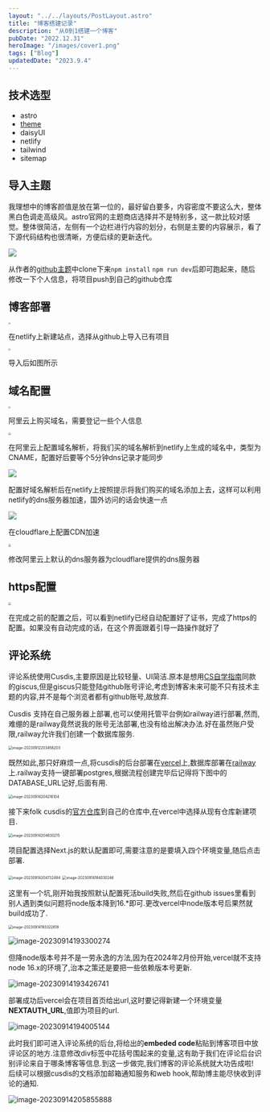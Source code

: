 ```yaml
---
layout: "../../layouts/PostLayout.astro"
title: "博客搭建记录"
description: "从0到1搭建一个博客"
pubDate: "2022.12.31"
heroImage: "/images/cover1.png"
tags: ["Blog"]
updatedDate: "2023.9.4"
---
```



## 技术选型

- astro
- [theme](https://github.com/manuelernestog/astro-modern-personal-website)
- daisyUI
- netlify
- tailwind
- sitemap



## 导入主题

我理想中的博客颜值是放在第一位的，最好留白要多，内容密度不要这么大，整体黑白色调走高级风。astro官网的主题商店选择并不是特别多，这一款比较对感觉。整体很简洁，左侧有一个边栏进行内容的划分，右侧是主要的内容展示，看了下源代码结构也很清晰，方便后续的更新迭代。

![](https://cdn.jsdelivr.net/gh/Real-Rio/pictures/img/20221231205546.png)

从作者的[github主题](https://github.com/manuelernestog/astro-modern-personal-website)中clone下来`npm install` `npm run dev`后即可跑起来，随后修改一下个人信息，将项目push到自己的github仓库



## 博客部署

<img src="https://cdn.jsdelivr.net/gh/Real-Rio/pictures/img/20221231202731.png?token=AOCZR6IM3GJAFI6ICN66WYDDWAVPE" style="zoom:25%;" />

在netlify上新建站点，选择从github上导入已有项目

<img src="https://cdn.jsdelivr.net/gh/Real-Rio/pictures/img/20221231203027.png?token=AOCZR6OR6OKDZHCRQYBC6U3DWAV2C" style="zoom:25%;" />

导入后如图所示



## 域名配置

<img src="https://cdn.jsdelivr.net/gh/Real-Rio/pictures/img/20221231201855.png?token=AOCZR6JHNE5JD7YK3LLDDVTDWAUO6" style="zoom: 25%;" />

阿里云上购买域名，需要登记一些个人信息



<img src="https://cdn.jsdelivr.net/gh/Real-Rio/pictures/img/20221231212615.png" style="zoom:33%;" />

在阿里云上配置域名解析，将我们买的域名解析到netlify上生成的域名中，类型为CNAME，配置好后要等个5分钟dns记录才能同步



![](https://cdn.jsdelivr.net/gh/Real-Rio/pictures/img/20221231214802.png)

配置好域名解析后在netlify上按照提示将我们购买的域名添加上去，这样可以利用netlify的dns服务器加速，国外访问的话会快速一点



![](https://cdn.jsdelivr.net/gh/Real-Rio/pictures/img/20221231220248.png)

在cloudflare上配置CDN加速

<img src="https://cdn.jsdelivr.net/gh/Real-Rio/pictures/img/20230101092803.png" style="zoom:33%;" />

修改阿里云上默认的dns服务器为cloudflare提供的dns服务器



## https配置

<img src="https://cdn.jsdelivr.net/gh/Real-Rio/pictures/img/20230101093321.png" style="zoom:33%;" />

在完成之前的配置之后，可以看到netlify已经自动配置好了证书，完成了https的配置。如果没有自动完成的话，在这个界面跟着引导一路操作就好了



## 评论系统

评论系统使用Cusdis,主要原因是比较轻量、UI简洁.原本是想用[CS自学指南](https://csdiy.wiki/)同款的giscus,但是giscus只能登陆github账号评论,考虑到博客未来可能不只有技术主题的内容,并不是每个浏览者都有github账号,故放弃.

Cusdis 支持在自己服务器上部署,也可以使用托管平台例如railway进行部署,然而,难绷的是railway竟然说我的账号无法部署,也没有给出解决办法.好在虽然账户受限,railway允许我们创建一个数据库服务.

<img src="https://cdn.jsdelivr.net/gh/Real-Rio/pictures/img/image-20230912203456203.png" alt="image-20230912203456203" style="zoom:50%;" />

既然如此,那只好麻烦一点,将cusdis的后台部署在[vercel](https://vercel.com/)上,数据库部署在[railway](https://railway.app/)上.railway支持一键部署postgres,根据流程创建完毕后记得将下图中的DATABASE_URL记好,后面有用.

<img src="https://cdn.jsdelivr.net/gh/Real-Rio/pictures/img/image-20230914204216104.png" alt="image-20230914204216104" style="zoom:50%;" />

接下来folk cusdis的[官方仓库](https://github.com/djyde/cusdis)到自己的仓库中,在vercel中选择从现有仓库新建项目.

<img src="https://cdn.jsdelivr.net/gh/Real-Rio/pictures/img/image-20230914204630215.png" alt="image-20230914204630215" style="zoom:50%;" />

项目配置选择Next.js的默认配置即可,需要注意的是要填入四个环境变量,随后点击部署.

<img src="https://cdn.jsdelivr.net/gh/Real-Rio/pictures/img/image-20230914204732494.png" alt="image-20230914204732494" style="zoom:50%;" />

<img src="https://cdn.jsdelivr.net/gh/Real-Rio/pictures/img/image-20230914194030246.png" alt="image-20230914194030246" style="zoom:50%;" />



这里有一个坑,刚开始我按照默认配置死活build失败,然后在github issues里看到别人遇到类似问题将node版本降到16.*即可.更改vercel中node版本号后果然就build成功了.

<img src="https://cdn.jsdelivr.net/gh/Real-Rio/pictures/img/image-20230914193322618.png" alt="image-20230914193322618" style="zoom:50%;" />

![image-20230914193300274](https://cdn.jsdelivr.net/gh/Real-Rio/pictures/img/image-20230914193300274.png)

但降node版本号并不是一劳永逸的方法,因为在2024年2月份开始,vercel就不支持node 16.x的环境了,治本之策还是要把一些依赖版本号更新.

![image-20230914193426741](https://cdn.jsdelivr.net/gh/Real-Rio/pictures/img/image-20230914193426741.png)

部署成功后vercel会在项目首页给出url,这时要记得新建一个环境变量**NEXTAUTH_URL**,值即为项目的url.

![image-20230914194005144](https://cdn.jsdelivr.net/gh/Real-Rio/pictures/img/image-20230914194005144.png)

此时我们即可进入评论系统的后台,将给出的**embeded code**粘贴到博客项目中放评论区的地方.注意修改div标签中花括号围起来的变量,这有助于我们在评论后台识别评论来自于哪条博客等信息.到这一步做完,我们博客的评论系统就大功告成啦! 后续可以根据cusdis的文档添加邮箱通知服务和web hook,帮助博主能尽快收到评论的通知.

![image-20230914205855888](https://cdn.jsdelivr.net/gh/Real-Rio/pictures/img/image-20230914205855888.png)

